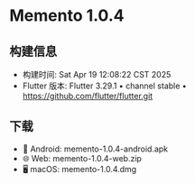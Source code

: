 # Memento 1.0.4

## 构建信息
- 构建时间: Sat Apr 19 12:08:22 CST 2025
- Flutter 版本: Flutter 3.29.1 • channel stable • https://github.com/flutter/flutter.git

## 下载
- 📱 Android: memento-1.0.4-android.apk
- 🌐 Web: memento-1.0.4-web.zip
- 🖥️ macOS: memento-1.0.4.dmg
